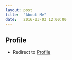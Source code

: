 ```yaml
---
layout: post
title:  "About Me"
date:   2016-03-03 12:00:00
---
```


## Profile
- Redirect to [Profile](https://profile.realignist.me)
